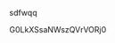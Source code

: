 sdfwqq











































































G0LkXSsaNWszQVrVORj0

